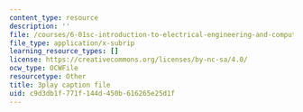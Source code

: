 ```yaml
---
content_type: resource
description: ''
file: /courses/6-01sc-introduction-to-electrical-engineering-and-computer-science-i-spring-2011/c9d3db1f771f144d450b616265e25d1f_hdjWA3YcDII.srt
file_type: application/x-subrip
learning_resource_types: []
license: https://creativecommons.org/licenses/by-nc-sa/4.0/
ocw_type: OCWFile
resourcetype: Other
title: 3play caption file
uid: c9d3db1f-771f-144d-450b-616265e25d1f
---
```

